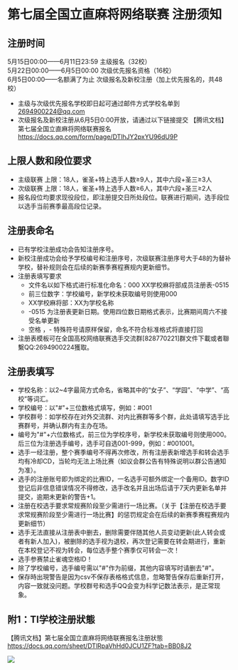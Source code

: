 # 第七届全国立直麻将网络联赛 注册须知  
  
## 注册时间 
5月15日00:00——6月11日23:59   主级报名（32校）  
5月22日00:00——6月5日00:00   次级优先报名资格（16校）  
6月5日00:00——名额满了为止   次级报名及新校注册（加上优先报名的，共48校）  

- 主级与次级优先报名学校即日起可通过邮件方式学校名单到 2694900224@qq.com  
- 次级报名及新校注册从6月5日0:00开放，请通过以下链接提交 【腾讯文档】第七届全国立直麻将网络联赛报名 https://docs.qq.com/form/page/DTlhJY2pxYU96dU9P  

## 上限人数和段位要求
- 主级联赛 上限：18人，雀圣+特上选手人数≥9人，其中六段+圣三≥3人  
- 次级联赛 上限：18人，雀圣+特上选手人数≥6人，其中六段+圣三≥2人  
- 报名段位均要求现役段位，即注册提交日所处段位。联赛进行期间，选手段位以选手当前赛季最高段位记录。

## 注册表命名
- 已有学校注册成功会告知注册序号。
- 新校注册成功会给予学校编号和注册序号，次级联赛注册序号大于48的为替补学校，替补规则会在后续的新赛季赛程赛规内更新细节。
- 注册表填写要求
    - 文件名以如下格式进行标准化命名：000 XX学校麻将部成员注册表-0515
    - 前三位数字：学校编号，新学校未获取编号则使用000
    - XX学校麻将部：XX为学校名称
    - -0515 为注册表更新日期。使用四位数日期格式表示，比赛期间周六不接受名单更新
    - 空格 ，- 特殊符号请原样保留，命名不符合标准格式将直接打回
- 注册表模板可在全国高校网络联赛选手交流群[828770221]群文件下載或者聯繫QQ:2694900224獲取。

## 注册表填写
- 学校名称：以2~4字最简方式命名，省略其中的“女子”、“学园”、“中学”、“高校”等词汇。
- 学校编号：以"#"+三位数格式填写，例如：#001
- 学校群号：如学校存在对外交流群、对内比赛群等多个群，此处请填写选手比赛群号，并确认群内有主办在场。
- 编号为"#"+六位数格式，前三位为学校序号，新学校未获取编号则使用000。后三位为注册选手编号，选手可自选001-999，例如：#001001。
- 选手一经注册，整个赛季编号不得再次修改，所有注册表新增选手和转会选手均有冷却CD，当轮均无法上场比赛（如议会群公告有特殊说明以群公告通知为准）。
- 选手的注册账号即为绑定的比赛ID，一名选手可额外绑定一个备用ID。数字ID登记后非信息错误情况不得修改，选手改名并且出场后请于7天内更新名单并提交，逾期未更新的警告+1。
- 注册在校选手要求常规赛阶段至少需进行一场比赛。（关于【注册在校选手要求常规赛阶段至少需进行一场比赛】的惩罚规定会在后续的新赛季赛程赛规内更新细节）  
- 选手无法直接从注册表中删去，删除需要伴随其他人员变动更新(此人转会或者有新人加入)，被删除的选手视为退校，再次登记需要在转会期进行，重新在本校登记不视为转会，每位选手整个赛季仅可转会一次！
- 选手参赛禁止雀魂空格ID！
- 除了学校编号，选手编号需以"#"作为前缀，其他内容填写时请删去"#"。
- 保存時出現警告是因为csv不保存表格格式信息，忽略警告保存后重新打开，内容一致就没问题。学校群号和选手QQ会变为科学记数法表示，是正常现象。

## 附1：TI学校注册狀態
【腾讯文档】第七届全国立直麻将网络联赛报名注册狀態  
https://docs.qq.com/sheet/DTlRpaVhHd0JCU1ZF?tab=BB08J2  

![](https://i.vgy.me/duvjfe.png)
